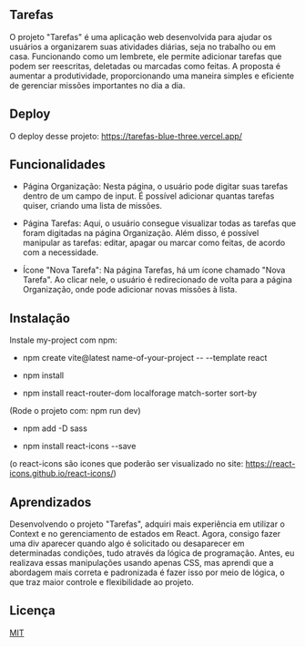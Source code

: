 
## Tarefas

O projeto "Tarefas" é uma aplicação web desenvolvida para ajudar os usuários a organizarem suas atividades diárias, seja no trabalho ou em casa. Funcionando como um lembrete, ele permite adicionar tarefas que podem ser reescritas, deletadas ou marcadas como feitas. A proposta é aumentar a produtividade, proporcionando uma maneira simples e eficiente de gerenciar missões importantes no dia a dia.
## Deploy

O deploy desse projeto:
https://tarefas-blue-three.vercel.app/




## Funcionalidades

- Página Organização: Nesta página, o usuário pode digitar suas tarefas dentro de um campo de input. É possível adicionar quantas tarefas quiser, criando uma lista de missões.

- Página Tarefas: Aqui, o usuário consegue visualizar todas as tarefas que foram digitadas na página Organização. Além disso, é possível manipular as tarefas: editar, apagar ou marcar como feitas, de acordo com a necessidade.

- Ícone "Nova Tarefa": Na página Tarefas, há um ícone chamado "Nova Tarefa". Ao clicar nele, o usuário é redirecionado de volta para a página Organização, onde pode adicionar novas missões à lista.

## Instalação

Instale my-project com npm:

- npm create vite@latest name-of-your-project -- --template react

- npm install

- npm install react-router-dom localforage match-sorter sort-by

(Rode o projeto com: npm run dev)

- npm add -D sass

- npm install react-icons --save

(o react-icons são icones que poderão ser visualizado no site: https://react-icons.github.io/react-icons/)


    
## Aprendizados

Desenvolvendo o projeto "Tarefas", adquiri mais experiência em utilizar o Context e no gerenciamento de estados em React. Agora, consigo fazer uma div aparecer quando algo é solicitado ou desaparecer em determinadas condições, tudo através da lógica de programação. Antes, eu realizava essas manipulações usando apenas CSS, mas aprendi que a abordagem mais correta e padronizada é fazer isso por meio de lógica, o que traz maior controle e flexibilidade ao projeto.


## Licença

[MIT](https://choosealicense.com/licenses/mit/)


